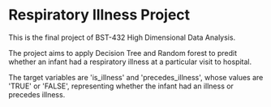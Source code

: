 # Respiratory Illness Project
This is the final project of BST-432 High Dimensional Data Analysis. 

The project aims to apply Decision Tree and Random forest to predit whether an infant had a respiratory illness at a particular visit to hospital. 

The target variables are 'is_illness' and 'precedes_illness', whose values are 'TRUE' or 'FALSE', representing whether the infant had an illness or precedes illness. 
